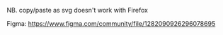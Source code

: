 NB. copy/paste as svg doesn't work with Firefox

Figma: https://www.figma.com/community/file/1282090926296078695
